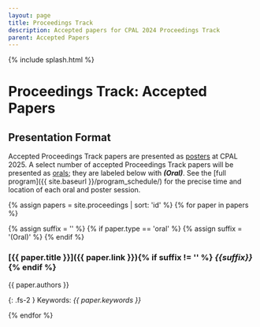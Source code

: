 ```yaml
---
layout: page
title: Proceedings Track
description: Accepted papers for CPAL 2024 Proceedings Track
parent: Accepted Papers
---
```


{% include splash.html %}

# Proceedings Track: Accepted Papers

## Presentation Format

Accepted Proceedings Track papers are presented as
[posters]({{site.baseurl}}/posters) at CPAL 2025.
A select number of accepted Proceedings Track papers will be presented as
[orals]({{site.baseurl}}/orals); they are labeled below with ***(Oral)***.
See the [full program]({{ site.baseurl }}/program_schedule/) for the precise
time and location of each oral and poster session.

{% assign papers = site.proceedings | sort: 'id' %}
{% for paper in papers %}

{% assign suffix = '' %}
{% if paper.type == 'oral' %}
  {% assign suffix = '(Oral)' %}
{% endif %}

### [{{ paper.title }}]({{ paper.link }}){% if suffix != '' %} ***{{suffix}}***{% endif %}
{{ paper.authors }}

{: .fs-2 }
Keywords: *{{ paper.keywords }}*

{% endfor %}
